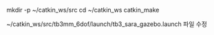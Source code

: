 mkdir -p ~/catkin_ws/src
cd ~/catkin_ws
catkin_make





~/catkin_ws/src/tb3mm_6dof/launch/tb3_sara_gazebo.launch 파일 수정



<launch>
  <arg name="gui" default="true"/>
  <arg name="paused" default="false"/>
  <arg name="use_sim_time" default="true"/>

  <rosparam file="$(find tb3mm_6dof)/config/gazebo_controller.yaml" command="load"/>

  <!-- Gazebo 환경 초기화 -->
  <include file="$(find gazebo_ros)/launch/empty_world.launch">
    <arg name="paused" value="$(arg paused)"/>
    <arg name="gui" value="$(arg gui)"/>
    <arg name="use_sim_time" value="$(arg use_sim_time)"/>
  </include>

  <!-- 첫 번째 로봇 (sara1) -->
  <group ns="sara1">
    <param name="robot_description" command="$(find xacro)/xacro --inorder '$(find tb3mm_6dof)/urdf/tb3_sara_robot.urdf.xacro'"/>
    <node name="spawn_sara1" pkg="gazebo_ros" type="spawn_model"
          args="-urdf -param robot_description -model sara1 -x 0 -y 0 -z 0.1"/>
  </group>

  <!-- 두 번째 로봇 (sara2) -->
  <group ns="sara2">
    <param name="robot_description" command="$(find xacro)/xacro --inorder '$(find tb3mm_6dof)/urdf/tb3_sara_robot.urdf.xacro'"/>
    <node name="spawn_sara2" pkg="gazebo_ros" type="spawn_model"
          args="-urdf -param robot_description -model sara2 -x 1 -y 0 -z 0.1"/>
  </group>

  <!-- robot_state_publisher -->
  <group ns="sara1">
    <node name="robot_state_publisher_sara1" pkg="robot_state_publisher" type="robot_state_publisher">
      <param name="publish_frequency" type="double" value="50.0" />
    </node>
  </group>

  <group ns="sara2">
    <node name="robot_state_publisher_sara2" pkg="robot_state_publisher" type="robot_state_publisher">
      <param name="publish_frequency" type="double" value="50.0" />
    </node>
  </group>

  <!-- Controller 설정 -->
  <group ns="sara1">
    <rosparam file="$(find tb3mm_6dof)/config/arm_controller.yaml" command="load"/>
    <node name="arm_controller_spawner1" pkg="controller_manager" type="controller_manager" args="spawn arm_controller" respawn="false"/>
  </group>

  <group ns="sara2">
    <rosparam file="$(find tb3mm_6dof)/config/arm_controller.yaml" command="load"/>
    <node name="arm_controller_spawner2" pkg="controller_manager" type="controller_manager" args="spawn arm_controller" respawn="false"/>
  </group>

  <!-- Teleoperation 설정 -->
  <group ns="sara1">
    <node name="teleop_sara1" pkg="teleop_twist_keyboard" type="teleop_twist_keyboard.py" output="screen"/>
  </group>

  <group ns="sara2">
    <node name="teleop_sara2" pkg="teleop_twist_keyboard" type="teleop_twist_keyboard.py" output="screen"/>
  </group>
  
  <group ns="d435_camera">
  <!-- d435_independent 패키지 내 d435_camera.urdf.xacro 파일 로드 -->
  <param name="robot_description" command="$(find xacro)/xacro --inorder '$(find d435_independent)/urdf/d435_camera.urdf.xacro'"/>
  <node name="spawn_d435_camera" pkg="gazebo_ros" type="spawn_model"
        args="-urdf -param robot_description -model d435_camera -x 2 -y 0 -z 1.0"/>
  <!-- TF 정보 출력을 위한 robot_state_publisher 추가 (필요시) -->
  <node name="robot_state_publisher_d435" pkg="robot_state_publisher" type="robot_state_publisher">
    <param name="publish_frequency" type="double" value="50.0"/>
  </node>
  
</group>
</launch>

